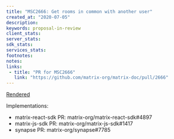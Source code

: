 ```yaml
---
title: "MSC2666: Get rooms in common with another user"
created_at: "2020-07-05"
description:
keywords: proposal-in-review
client_stats:
server_stats:
sdk_stats:
services_stats:
footnotes:
notes:
links:
 - title: "PR for MSC2666"
   link: "https://github.com/matrix-org/matrix-doc/pull/2666"
---
```

[Rendered](https://github.com/matrix-org/matrix-doc/blob/hs/shared-rooms/proposals/2666-get-rooms-in-common.md)

Implementations:
- matrix-react-sdk PR: matrix-org/matrix-react-sdk#4897
- matrix-js-sdk PR: matrix-org/matrix-js-sdk#1417
- synapse PR: matrix-org/synapse#7785
